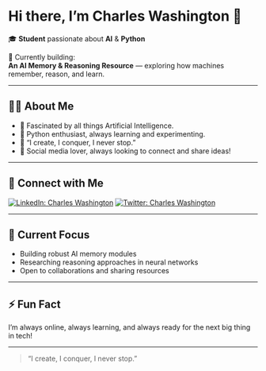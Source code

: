 # Hi there, I’m Charles Washington 👋

🎓 **Student** passionate about **AI** & **Python**
  
🚀 Currently building:  
**An AI Memory & Reasoning Resource** — exploring how machines remember, reason, and learn.

---

## 👨‍💻 About Me

- 🔬 Fascinated by all things Artificial Intelligence.
- 🐍 Python enthusiast, always learning and experimenting.
- 🌟 “I create, I conquer, I never stop.”
- 📱 Social media lover, always looking to connect and share ideas!

---

## 📌 Connect with Me

[![LinkedIn: Charles Washington](https://img.shields.io/badge/-Charles%20Washington-blue?style=flat-square&logo=Linkedin&logoColor=white&link=https://linkedin.com/in/charles-washington)](https://linkedin.com/in/charles-washington)
[![Twitter: Charles Washington](https://img.shields.io/badge/-Charles%20Washington-1da1f2?style=flat-square&logo=Twitter&logoColor=white&link=https://twitter.com/charles_washington)](https://twitter.com/charles_washington)

---

## 🧠 Current Focus

- Building robust AI memory modules
- Researching reasoning approaches in neural networks
- Open to collaborations and sharing resources

---

## ⚡ Fun Fact

I’m always online, always learning, and always ready for the next big thing in tech!

---

> “I create, I conquer, I never stop.”